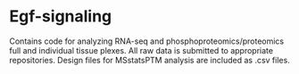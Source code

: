 # Egf-signaling
Contains code for analyzing RNA-seq and phosphoproteomics/proteomics full and individual tissue plexes. All raw data is submitted to appropriate repositories.
Design files for MSstatsPTM analysis are included as .csv files.
